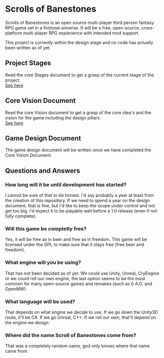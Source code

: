 # Scrolls of Banestones

Scrolls of Banestones is an open source multi-player third person fantasy RPG game set in a fictional universe.
It will be a free, open-source, cross-platform multi-player RPG expierience with intended mod support.

This project is currently within the design stage and no code has actually been written as of yet.

## Project Stages
Read the core Stages document to get a grasp of the current stage of the project.  
[See here](../master/Documentation/Stages.md)

## Core Vision Document
Read the core Vision document to get a grasp of the core idea's and the vision for the game including the design pillars.  
[See here](../master/Documentation/CoreVision.md)

## Game Design Document
The game design document will be written once we have completed the Core Vision Document.

## Questions and Answers
### How long will it be until development has started?
I cannot be sure of that to be honest. I'd say probably a year at least from the creation of this repository. If we need to spend a year on the design document, that is fine, but I'd like to keep the scope under control and not get too big. I'd expect it to be playable well before a 1.0 release (even if not fully complete).

### Will this game be completly free?
Yes, it will be free as in beer and free as in freedom. This game will be licensed under the GPL to make sure that it stays free (free beer and freedom).

### What engine will you be using?
That has not been decided as of yet. We could use Unity, Unreal, CryEngine or we could roll our own engine, the last option seems to be the most common for many open-source games and remakes (such as 0 A.D. and OpenMW).

### What language will be used?
That depends on what engine we decide to use. If we go down the Unity3D route, it'll be C#. If we go Unreal, C++. If we roll our own, that'll depend on the engine we design.

### Where did the name Scroll of Banestones come from?
That was a completely random name, god only knows where that name came from.